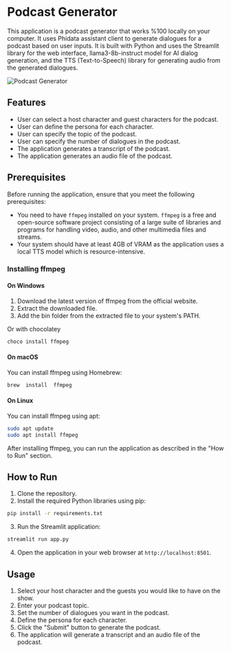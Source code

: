# Podcast Generator

This application is a podcast generator that works %100 locally on your computer. It uses Phidata assistant client to generate dialogues for a podcast based on user inputs. It is built with Python and uses the Streamlit library for the web interface, llama3-8b-instruct model for AI dialog generation, and the TTS (Text-to-Speech) library for generating audio from the generated dialogues.

![Podcast Generator](https://i.ibb.co/gZJJYXT/Ekran-g-r-nt-s-2024-05-21-201959.png)

## Features

- User can select a host character and guest characters for the podcast.
- User can define the persona for each character.
- User can specify the topic of the podcast.
- User can specify the number of dialogues in the podcast.
- The application generates a transcript of the podcast.
- The application generates an audio file of the podcast.

## Prerequisites

Before running the application, ensure that you meet the following prerequisites:

- You need to have `ffmpeg` installed on your system. `ffmpeg` is a free and open-source software project consisting of a large suite of libraries and programs for handling video, audio, and other multimedia files and streams.
- Your system should have at least 4GB of VRAM as the application uses a local TTS model which is resource-intensive.

### Installing ffmpeg

#### On Windows

1.  Download the latest version of ffmpeg from the  official website.
2.  Extract the downloaded file.
3.  Add the bin folder from the extracted file to your system's PATH.
   
Or with chocolatey

```bash
choco install ffmpeg
```

#### On macOS

You can install ffmpeg using Homebrew:
```bash
brew  install  ffmpeg
```
#### On Linux

You can install ffmpeg using apt:

```bash
sudo apt update
sudo apt install ffmpeg
```

After installing ffmpeg, you can run the application as described in the "How to Run" section.
## How to Run

1. Clone the repository.
2. Install the required Python libraries using pip:

```bash
pip install -r requirements.txt
```

3. Run the Streamlit application:

```bash
streamlit run app.py
```

4. Open the application in your web browser at `http://localhost:8501`.

## Usage

1. Select your host character and the guests you would like to have on the show.
2. Enter your podcast topic.
3. Set the number of dialogues you want in the podcast.
4. Define the persona for each character.
5. Click the "Submit" button to generate the podcast.
6. The application will generate a transcript and an audio file of the podcast.


